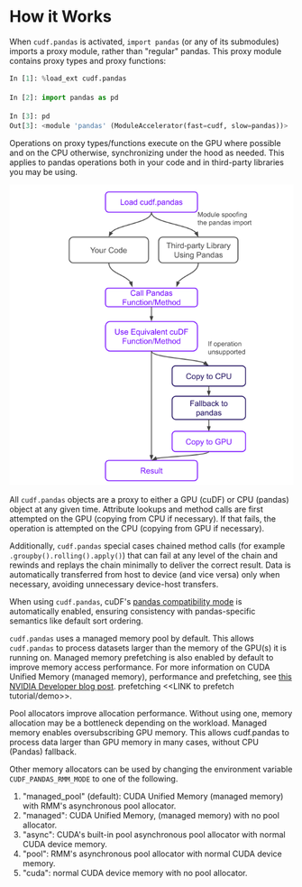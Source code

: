 # How it Works

When `cudf.pandas` is activated, `import pandas` (or any of its
submodules) imports a proxy module, rather than "regular" pandas. This
proxy module contains proxy types and proxy functions:

```python
In [1]: %load_ext cudf.pandas

In [2]: import pandas as pd

In [3]: pd
Out[3]: <module 'pandas' (ModuleAccelerator(fast=cudf, slow=pandas))>
```

Operations on proxy types/functions execute on the GPU where
possible and on the CPU otherwise, synchronizing under the hood as
needed. This applies to pandas operations both in your code and
in third-party libraries you may be using.

![cudf-pandas-execution-flow](../_static/cudf-pandas-execution-flow.png)

All `cudf.pandas` objects are a proxy to either a GPU (cuDF) or CPU
(pandas) object at any given time. Attribute lookups and method calls
are first attempted on the GPU (copying from CPU if necessary).  If
that fails, the operation is attempted on the CPU (copying from GPU if
necessary).

Additionally, `cudf.pandas` special cases chained method calls (for
example `.groupby().rolling().apply()`) that can fail at any level of
the chain and rewinds and replays the chain minimally to deliver the
correct result. Data is automatically transferred from host to device
(and vice versa) only when necessary, avoiding unnecessary device-host
transfers.

When using `cudf.pandas`, cuDF's [pandas compatibility
mode](api.options) is automatically enabled, ensuring consistency with
pandas-specific semantics like default sort ordering.


`cudf.pandas` uses a managed memory pool by default. This allows `cudf.pandas` to process datasets larger than the memory of the GPU(s) it is running on. Managed memory prefetching is also enabled by default to improve memory access performance. For more information on CUDA Unified Memory (managed memory), performance and prefetching, see [this NVIDIA Developer blog post](https://developer.nvidia.com/blog/improving-gpu-memory-oversubscription-performance/).
prefetching <<LINK to prefetch tutorial/demo>>.

Pool allocators improve allocation performance. Without using one, memory
allocation may be a bottleneck depending on the workload. Managed memory
enables oversubscribing GPU memory. This allows cudf.pandas to process
data larger than GPU memory in many cases, without CPU (Pandas) fallback.

Other memory allocators can be used by changing the environment
variable `CUDF_PANDAS_RMM_MODE` to one of the following.

1. "managed_pool" (default): CUDA Unified Memory (managed memory) with RMM's asynchronous pool allocator.
2. "managed": CUDA Unified Memory, (managed memory) with no pool allocator.
3. "async": CUDA's built-in pool asynchronous pool allocator with normal CUDA device memory.
4. "pool": RMM's asynchronous pool allocator with normal CUDA device memory.
5. "cuda": normal CUDA device memory with no pool allocator.
